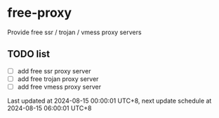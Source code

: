 
# free-proxy
Provide free ssr / trojan / vmess proxy servers


## TODO list
- [ ] add free ssr proxy server
- [ ] add free trojan proxy server
- [ ] add free vmess proxy server

Last updated at 2024-08-15 00:00:01 UTC+8, next update schedule at 2024-08-15 06:00:01 UTC+8

